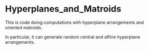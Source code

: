 # Hyperplanes_and_Matroids

This is code doing computations with hyperplane arrangements and oriented matroids.

In particular, it can generate random central and affine hyperplane arrangements. 
